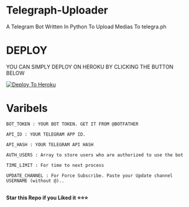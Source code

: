 # Telegraph-Uploader
A Telegram Bot Written In Python To Upload Medias To telegra.ph   

# DEPLOY
YOU CAN SIMPLY DEPLOY ON HEROKU BY CLICKING THE BUTTON BELOW

[![Deploy To Heroku](https://www.herokucdn.com/deploy/button.svg)](https://heroku.com/deploy?template=https://github.com/SHABIN-K/Telegraph-Uploader/)



# Varibels

``BOT_TOKEN : YOUR BOT TOKEN. GET IT FROM @BOTFATHER``

``API_ID : YOUR TELEGRAM APP ID.``

``API_HASH : YOUR TELEGRAM API HASH``

``AUTH_USERS : Array to store users who are authorized to use the bot``

``TIME_LIMIT : For time to next process``

``UPDATE_CHANNEL : For Force Subscribe. Paste your Update channel USERNAME (without @)..``

##

**Star this Repo if you Liked it ⭐⭐⭐**

